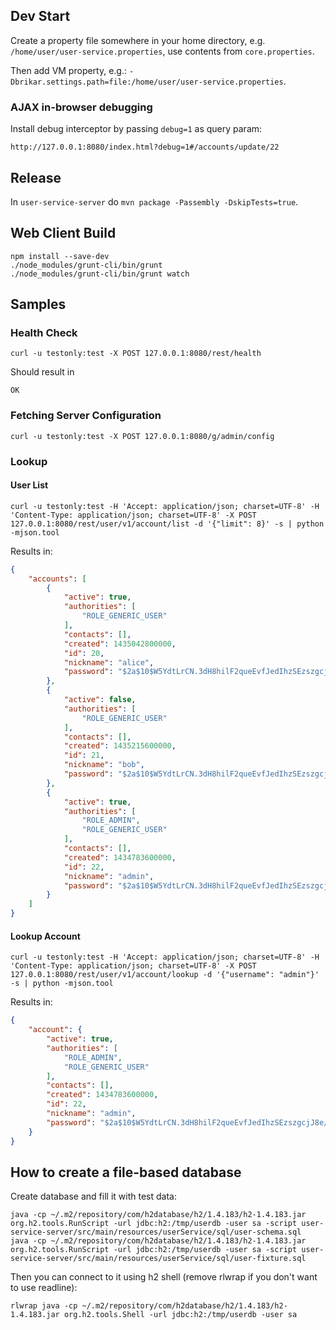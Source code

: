
## Dev Start

Create a property file somewhere in your home directory, e.g. ``/home/user/user-service.properties``, use contents from ``core.properties``.

Then add VM property, e.g.: ``-Dbrikar.settings.path=file:/home/user/user-service.properties``.

### AJAX in-browser debugging

Install debug interceptor by passing ``debug=1`` as query param:

```
http://127.0.0.1:8080/index.html?debug=1#/accounts/update/22
```

## Release

In ``user-service-server`` do ``mvn package -Passembly -DskipTests=true``.

## Web Client Build

```
npm install --save-dev
./node_modules/grunt-cli/bin/grunt
./node_modules/grunt-cli/bin/grunt watch
```

## Samples

### Health Check

```
curl -u testonly:test -X POST 127.0.0.1:8080/rest/health
```

Should result in

```
OK
```

### Fetching Server Configuration

```
curl -u testonly:test -X POST 127.0.0.1:8080/g/admin/config
```


### Lookup

#### User List

```
curl -u testonly:test -H 'Accept: application/json; charset=UTF-8' -H 'Content-Type: application/json; charset=UTF-8' -X POST 127.0.0.1:8080/rest/user/v1/account/list -d '{"limit": 8}' -s | python -mjson.tool
```

Results in:

```json
{
    "accounts": [
        {
            "active": true,
            "authorities": [
                "ROLE_GENERIC_USER"
            ],
            "contacts": [],
            "created": 1435042800000,
            "id": 20,
            "nickname": "alice",
            "password": "$2a$10$W5YdtLrCN.3dH8hilF2queEvfJedIhzSEzszgcjJ8e/NrWBCURIUW"
        },
        {
            "active": false,
            "authorities": [
                "ROLE_GENERIC_USER"
            ],
            "contacts": [],
            "created": 1435215600000,
            "id": 21,
            "nickname": "bob",
            "password": "$2a$10$W5YdtLrCN.3dH8hilF2queEvfJedIhzSEzszgcjJ8e/NrWBCURIUW"
        },
        {
            "active": true,
            "authorities": [
                "ROLE_ADMIN",
                "ROLE_GENERIC_USER"
            ],
            "contacts": [],
            "created": 1434783600000,
            "id": 22,
            "nickname": "admin",
            "password": "$2a$10$W5YdtLrCN.3dH8hilF2queEvfJedIhzSEzszgcjJ8e/NrWBCURIUW"
        }
    ]
}
```

#### Lookup Account

```
curl -u testonly:test -H 'Accept: application/json; charset=UTF-8' -H 'Content-Type: application/json; charset=UTF-8' -X POST 127.0.0.1:8080/rest/user/v1/account/lookup -d '{"username": "admin"}' -s | python -mjson.tool
```

Results in:

```json
{
    "account": {
        "active": true,
        "authorities": [
            "ROLE_ADMIN",
            "ROLE_GENERIC_USER"
        ],
        "contacts": [],
        "created": 1434783600000,
        "id": 22,
        "nickname": "admin",
        "password": "$2a$10$W5YdtLrCN.3dH8hilF2queEvfJedIhzSEzszgcjJ8e/NrWBCURIUW"
    }
}
```

## How to create a file-based database

Create database and fill it with test data:

```
java -cp ~/.m2/repository/com/h2database/h2/1.4.183/h2-1.4.183.jar org.h2.tools.RunScript -url jdbc:h2:/tmp/userdb -user sa -script user-service-server/src/main/resources/userService/sql/user-schema.sql
java -cp ~/.m2/repository/com/h2database/h2/1.4.183/h2-1.4.183.jar org.h2.tools.RunScript -url jdbc:h2:/tmp/userdb -user sa -script user-service-server/src/main/resources/userService/sql/user-fixture.sql
```


Then you can connect to it using h2 shell (remove rlwrap if you don't want to use readline):

```
rlwrap java -cp ~/.m2/repository/com/h2database/h2/1.4.183/h2-1.4.183.jar org.h2.tools.Shell -url jdbc:h2:/tmp/userdb -user sa
```


